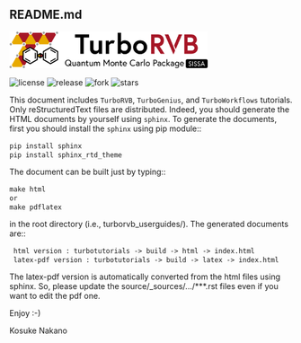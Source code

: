 README.md
--------------------------------------

<img src="logo/turborvb_logo.png" width="70%">

![license](https://img.shields.io/github/license/kousuke-nakano/turbotutorials) ![release](https://img.shields.io/github/release/kousuke-nakano/turbotutorials/all.svg) ![fork](https://img.shields.io/github/forks/kousuke-nakano/turbotutorials?style=social) ![stars](https://img.shields.io/github/stars/kousuke-nakano/turbotutorials?style=social)

This document includes ``TurboRVB``, ``TurboGenius``, and ``TurboWorkflows`` tutorials. Only reStructuredText files are distributed. Indeed, you should generate the HTML documents by yourself using `sphinx`. To generate the documents, first you should install the `sphinx` using pip module::

    pip install sphinx
    pip install sphinx_rtd_theme

The document can be built just by typing::

    make html
    or
    make pdflatex
    
in the root directory (i.e., turborvb_userguides/). The generated documents are::

     html version : turbotutorials -> build -> html -> index.html
     latex-pdf version : turbotutorials -> build -> latex -> index.html

The latex-pdf version is automatically converted from the html files using sphinx. So, please update the source/_sources/.../***.rst files even if you want to edit the pdf one.
   
Enjoy :-)

Kosuke Nakano

